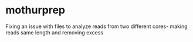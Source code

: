 # mothurprep
Fixing an issue with files to analyze reads from two different cores- making reads same length and removing excess
